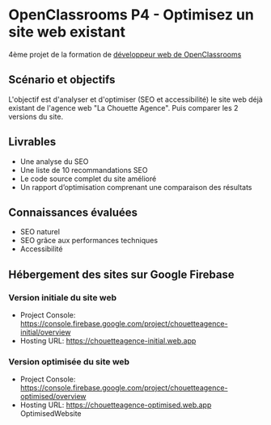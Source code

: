 # OpenClassrooms P4 - Optimisez un site web existant
4ème projet de la formation de [développeur web de OpenClassrooms](https://openclassrooms.com/fr/paths/185-developpeur-web)

## Scénario et objectifs
L'objectif est d'analyser et d'optimiser (SEO et accessibilité) le site web déjà existant de l'agence web "La Chouette Agence". Puis comparer les 2 versions du site.

## Livrables
- Une analyse du SEO
- Une liste de 10 recommandations SEO
- Le code source complet du site amélioré
- Un rapport d’optimisation comprenant une comparaison des résultats

## Connaissances évaluées
- SEO naturel
- SEO grâce aux performances techniques
- Accessibilité

## Hébergement des sites sur Google Firebase
### Version initiale du site web
- Project Console: https://console.firebase.google.com/project/chouetteagence-initial/overview  
- Hosting URL: https://chouetteagence-initial.web.app
### Version optimisée du site web
- Project Console: https://console.firebase.google.com/project/chouetteagence-optimised/overview  
- Hosting URL: https://chouetteagence-optimised.web.app
OptimisedWebsite
